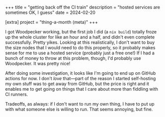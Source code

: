 +++
title = "getting back off the CI train"
description = "hosted services are sometimes OK, I guess"
date = 2024-02-20

[extra]
project = "thing-a-month (meta)"
+++

I got Woodpecker working, but the first job I did (a `nix build`) totally froze up the whole cluster for like an hour and a half, and didn't even complete successfully. Pretty yikes. Looking at this realistically, I don't want to buy the size nodes that I would need to do this properly, so it probably makes sense for me to use a hosted service (probably just a free one!) If I had a bunch of money to throw at this problem, though, I'd probably use Woodpecker. It was pretty nice!

<!-- more -->

After doing some investigation, it looks like I'm going to end up on GitHub actions for now. I don't _love_ that—part of the reason I started self-hosting my own stuff was to get away from GitHub, but the price is right and it enables me to get going on things that I care about more than fiddling with CI runners.

Tradeoffs, as always: if I don't want to run my own thing, I have to put up with what someone else is willing to run. That seems annoying, but fine.
